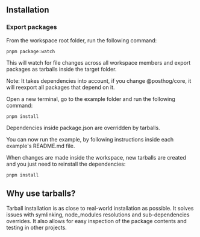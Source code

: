 ## Installation

### Export packages

From the workspace root folder, run the following command:
```shell
pnpm package:watch
```
This will watch for file changes across all workspace members and export packages as tarballs inside the target folder.

Note: It takes dependencies into account, if you change @posthog/core, it will reexport all packages that depend on it.

Open a new terminal, go to the example folder and run the following command:
```
pnpm install
```
Dependencies inside package.json are overridden by tarballs.

You can now run the example, by following instructions inside each example's README.md file.

When changes are made inside the workspace, new tarballs are created and you just need to reinstall the dependencies:
```
pnpm install
```

## Why use tarballs?

Tarball installation is as close to real-world installation as possible. It solves issues with symlinking, node_modules resolutions and sub-dependencies overrides. It also allows for easy inspection of the package contents and testing in other projects.
